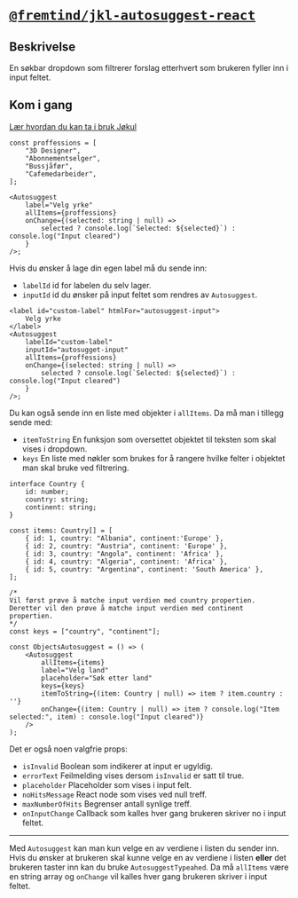 # [`@fremtind/jkl-autosuggest-react`](https://fremtind.github.io/jokul/components/autosuggest/)

## Beskrivelse

En søkbar dropdown som filtrerer forslag etterhvert som brukeren fyller inn i input feltet. 

## Kom i gang

[Lær hvordan du kan ta i bruk Jøkul](https://fremtind.github.io/jokul/developer/getting-started/)

```
const proffessions = [
    "3D Designer",
    "Abonnementselger",
    "Bussjåfør",
    "Cafemedarbeider",
];

<Autosuggest
    label="Velg yrke"
    allItems={proffessions}
    onChange={(selected: string | null) =>
        selected ? console.log(`Selected: ${selected}`) : console.log("Input cleared")
    }
/>;
```

Hvis du ønsker å lage din egen label må du sende inn:
* `labelId` id for labelen du selv lager.
* `inputId` id du ønsker på input feltet som rendres av `Autosuggest`.
```
<label id="custom-label" htmlFor="autosuggest-input">
    Velg yrke
</label>
<Autosuggest
    labelId="custom-label"
    inputId="autosugget-input"
    allItems={proffessions}
    onChange={(selected: string | null) =>
        selected ? console.log(`Selected: ${selected}`) : console.log("Input cleared")
    }
/>;
```

Du kan også sende inn en liste med objekter i `allItems`.
Da må man i tillegg sende med:
* `itemToString` En funksjon som oversettet objektet til teksten som skal vises i dropdown.
* `keys` En liste med nøkler som brukes for å rangere hvilke felter i objektet man skal bruke ved filtrering.
```
interface Country {
    id: number;
    country: string;
    continent: string;
}

const items: Country[] = [
    { id: 1, country: "Albania", continent:'Europe' },
    { id: 2, country: "Austria", continent: 'Europe' },
    { id: 3, country: "Angola", continent: 'Africa' },
    { id: 4, country: "Algeria", continent: 'Africa' },
    { id: 5, country: "Argentina", continent: 'South America' },
];

/* 
Vil først prøve å matche input verdien med country propertien.
Deretter vil den prøve å matche input verdien med continent propertien.
*/
const keys = ["country", "continent"];

const ObjectsAutosuggest = () => (
    <Autosuggest
        allItems={items}
        label="Velg land"
        placeholder="Søk etter land"
        keys={keys}
        itemToString={(item: Country | null) => item ? item.country : ''}
        onChange={(item: Country | null) => item ? console.log("Item selected:", item) : console.log("Input cleared")}
    />
);
```

Det er også noen valgfrie props:
* `isInvalid` Boolean som indikerer at input er ugyldig.
* `errorText` Feilmelding vises dersom `isInvalid` er satt til true.
* `placeholder` Placeholder som vises i input felt.
* `noHitsMessage` React node som vises ved null treff.
* `maxNumberOfHits` Begrenser antall synlige treff.
* `onInputChange` Callback som kalles hver gang brukeren skriver no i input feltet. 

---

Med `Autosuggest` kan man kun velge en av verdiene i listen du sender inn.
Hvis du ønsker at brukeren skal kunne velge en av verdiene i listen **eller** det brukeren taster inn kan du bruke
`AutosuggestTypeahed`. Da må `allItems` være en string array og `onChange` vil kalles hver gang brukeren skriver i 
input feltet.
